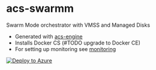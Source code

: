 # acs-swarmm
Swarm Mode orchestrator with VMSS and Managed Disks

- Generated with [acs-engine](https://github.com/Azure/acs-engine)
- Installs Docker CS (#TODO upgrade to Docker CE)
- For setting up monitoring see [monitoring](https://github.com/kbhattmsft/autoscaling)

[![Deploy to Azure](http://azuredeploy.net/deploybutton.png)](https://portal.azure.com/#create/Microsoft.Template/uri/https%3A%2F%2Fraw.githubusercontent.com%2Fkbhattmsft%2Facs-swarmm%2Fmaster%2Fazuredeploy.json)
